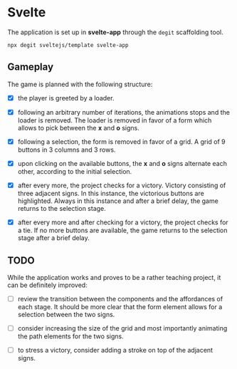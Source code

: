 # Svelte

The application is set up in **svelte-app** through the `degit` scaffolding tool.

```
npx degit sveltejs/template svelte-app
```

## Gameplay

The game is planned with the following structure:

- [x] the player is greeted by a loader.

- [x] following an arbitrary number of iterations, the animations stops and the loader is removed. The loader is removed in favor of a form which allows to pick between the **x** and **o** signs.

- [x] following a selection, the form is removed in favor of a grid. A grid of 9 buttons in 3 columns and 3 rows.

- [x] upon clicking on the available buttons, the **x** and **o** signs alternate each other, according to the initial selection.

- [x] after every more, the project checks for a victory. Victory consisting of three adjacent signs. In this instance, the victorious buttons are highlighted. Always in this instance and after a brief delay, the game returns to the selection stage.

- [x] after every more and after checking for a victory, the project checks for a tie. If no more buttons are available, the game returns to the selection stage after a brief delay.

## TODO

While the application works and proves to be a rather teaching project, it can be definitely improved:

- [ ] review the transition between the components and the affordances of each stage. It should be more clear that the form element allows for a selection between the two signs.

- [ ] consider increasing the size of the grid and most importantly animating the path elements for the two signs.

- [ ] to stress a victory, consider adding a stroke on top of the adjacent signs.